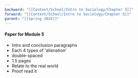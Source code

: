 ```yaml
---
backward: "[[Content/School/Intro to Sociology/Chapter 3]]"
forward: "[[Content/School/Intro to Sociology/Chapter 5]]"
parent: "[[Spring 2025]]"
---
```


#### Paper for Module 5
- Intro and conclusion paragraphs
- Each 4 types of 'alienation'
- double-spaced
- 1.5 pages
- Relate to the real world
- Proof read it

